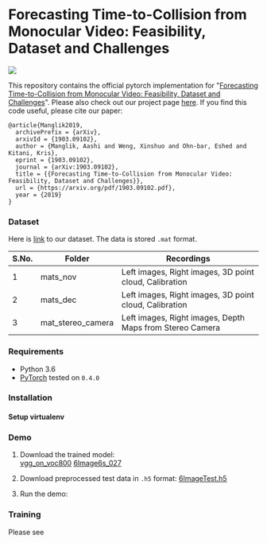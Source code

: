 # Forecasting Time-to-Collision from Monocular Video: Feasibility, Dataset and Challenges  

<img align="center" src="https://github.com/aashi7/NearCollision/blob/master/demo.gif">

This repository contains the official pytorch implementation for "[Forecasting Time-to-Collision from Monocular Video: Feasibility, Dataset and Challenges](https://arxiv.org/pdf/1903.09102.pdf)". Please also check out our project page [here](https://aashi7.github.io/NearCollision.html). If you find this code useful, please cite our paper:

```
@article{Manglik2019, 
  archivePrefix = {arXiv}, 
  arxivId = {1903.09102}, 
  author = {Manglik, Aashi and Weng, Xinshuo and Ohn-bar, Eshed and Kitani, Kris}, 
  eprint = {1903.09102}, 
  journal = {arXiv:1903.09102}, 
  title = {{Forecasting Time-to-Collision from Monocular Video: Feasibility, Dataset and Challenges}}, 
  url = {https://arxiv.org/pdf/1903.09102.pdf}, 
  year = {2019} 
}
```

### Dataset 

Here is [link](https://drive.google.com/drive/u/1/folders/1tAywlmXA3iDJtggUIP3FFh0RoBXtH1Qu
) to our dataset. The data is stored ```.mat``` format.  

|S.No. | Folder  | Recordings       |         
|-| ------------------ | -------      |  
|1|  mats_nov         | Left images, Right images, 3D point cloud, Calibration       |   
|2|  mats_dec       | Left images, Right images, 3D point cloud, Calibration     |   
|3|  mat_stereo_camera  | Left images, Right images, Depth Maps from Stereo Camera|  


### Requirements
- Python 3.6
- [PyTorch](https://pytorch.org/) tested on ```0.4.0```

### Installation

#### Setup virtualenv


### Demo
1. Download the trained model:  
[vgg_on_voc800](https://drive.google.com/drive/u/1/folders/1pcXLdWpLa8eXp7kv5uHuNW3MyuphSPoF) 
[6Image6s_027](https://drive.google.com/drive/u/1/folders/1pcXLdWpLa8eXp7kv5uHuNW3MyuphSPoF) 

2. Download preprocessed test data in ```.h5``` format: 
[6ImageTest.h5](https://drive.google.com/drive/u/1/folders/1uJ3AEIyaUTtOY4t8w4N0eAbiw7PJkOOl)  

3. Run the demo:


### Training
Please see 
